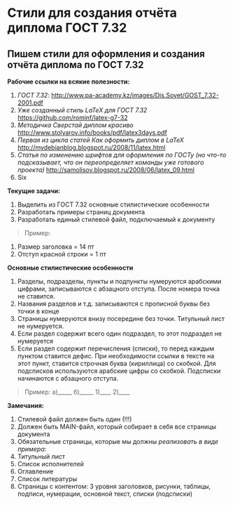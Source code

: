 # Стили для создания отчёта диплома ГОСТ 7.32
## Пишем стили для оформления и создания отчёта диплома по ГОСТ 7.32

**Рабочие ссылки на всякие полезности:**

1. *ГОСТ 7.32*: http://www.pa-academy.kz/images/Dis.Sovet/GOST_7.32-2001.pdf
2. *Уже созданный стиль LaTeX для ГОСТ 7.32* https://github.com/rominf/latex-g7-32
3. *Методичка Сверстай диплом красиво* http://www.stolyarov.info/books/pdf/latex3days.pdf
4. *Первая из цикла статей Как оформить диплом в LaTeX* http://mydebianblog.blogspot.ru/2008/11/latex.html
5. *Статья по изменению шрифтов для оформления по ГОСТу (но что-то подсказывает, что он переопределяет команды уже готового проекта)* http://samolisov.blogspot.ru/2008/06/latex_09.html
6. Six

**Текущие задачи:**

1. Выделить из ГОСТ 7.32 основные стилистические особенности
2. Разработать примеры страниц документа
3. Разработать единый стилевой файл, подключаемый к документу

>Пример:

1. Размер заголовка = 14 пт 
2. Отступ красной строки = 1 пт

**Основные стилистические особенности**
1. Разделы, подразделы, пункты и подпункты нумеруются арабскими цифрами, записываются с абзацного отступа. После номера точка не ставится.
2. Названия разделов и т.д. записываются с прописной буквы без точки в конце
3. Страницы нумеруются внизу посередине без точки. Титульный лист не нумеруется.
4. Если раздел содержит всего один подраздел, то этот подраздел не нумеруется 
5. Если раздел содержит перечисления (списки), то перед каждым пунктом ставится дефис. При необходимости ссылки в тексте на этот пункт, ставится строчная буква (кириллица) со скобкой. Для подсписков используются арабские цифры со скобкой. Подсписки начинаются с абзацного отступа.
>Пример:
а)_____
б)_____
  1)____
  2)____


**Замечания:**

1. Стилевой файл должен быть один (!!!)
2. Должен быть MAIN-файл, который собирает в себя все страницы документа
3. Обязательные страницы, которые мы должны *реализовать в виде примера*:
  4. Титульный лист
  5. Список исполнителей
  6. Оглавление
  7. Список литературы
  8. Страницы с контентом: 3 уровня заголовков, рисунки, таблицы, подписи, нумерации, основной текст, списки (подсписки)
